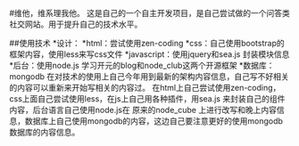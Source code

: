   
#维他，维系理我他。
这是自己的一个自主开发项目，是自己尝试做的一个问答类社交网站。用于提升自己的技术水平。

##使用技术
     *设计：
     *html：尝试使用zen-coding
     *css：自己使用bootstrap的框架内容，使用less来写css文件
     *javascript：使用jquery和sea.js 封装模块信息
     *后台：使用node.js 学习开元的blog和node_club这两个开源框架
     *数据库：mongodb
     在对技术的使用上自己今年用到最新的架构内容信息，自己写不好相关的内容可以重新来开始写相关的内容过。
     在html上自己尝试使用zen-coding，css上面自己尝试使用less，在js上自己用各种插件，用sea.js 来封装自己的组件内容，后台语言自己使用node.js在           原来的node_cube 上进行改写和晚上内容信息，数据库上自己使用mongodb的内容，这边自己要注意更好的使用mongodb数据库的内容信息。
     
##
